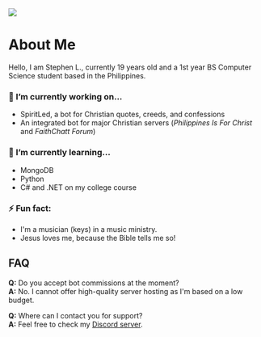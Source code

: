 <img src="https://i.imgur.com/w0dUYmi.png">

# About Me
Hello, I am Stephen L., currently 19 years old and a 1st year BS Computer Science student based in the Philippines.

### 🔭 I’m currently working on...
- SpiritLed, a bot for Christian quotes, creeds, and confessions
- An integrated bot for major Christian servers (*Philippines Is For Christ* and *FaithChatt Forum*)

### 🌱 I’m currently learning...
- MongoDB
- Python
- C# and .NET on my college course

### ⚡ Fun fact:
- I'm a musician (keys) in a music ministry.
- Jesus loves me, because the Bible tells me so!

## FAQ
**Q:** Do you accept bot commissions at the moment?
<br>**A:** No. I cannot offer high-quality server hosting as I'm based on a low budget.

**Q:** Where can I contact you for support?
<br>**A:** Feel free to check my [Discord server](https://discord.gg/ghN4SzhJTB).
